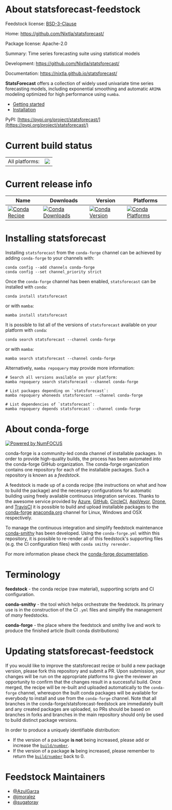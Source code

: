 About statsforecast-feedstock
=============================

Feedstock license: [BSD-3-Clause](https://github.com/conda-forge/statsforecast-feedstock/blob/main/LICENSE.txt)

Home: https://github.com/Nixtla/statsforecast/

Package license: Apache-2.0

Summary: Time series forecasting suite using statistical models

Development: https://github.com/Nixtla/statsforecast/

Documentation: https://nixtla.github.io/statsforecast/

**StatsForecast** offers a collection of widely used univariate time series forecasting
models, including exponential smoothing and automatic `ARIMA` modeling optimized for
high performance using `numba`.

- [Getting started](https://github.com/Nixtla/statsforecast/tree/main/#-getting-started-)
- [Installation](https://github.com/Nixtla/statsforecast/tree/main/#-installation)

PyPI: [https://pypi.org/project/statsforecast/](https://pypi.org/project/statsforecast/)


Current build status
====================


<table><tr><td>All platforms:</td>
    <td>
      <a href="https://dev.azure.com/conda-forge/feedstock-builds/_build/latest?definitionId=15578&branchName=main">
        <img src="https://dev.azure.com/conda-forge/feedstock-builds/_apis/build/status/statsforecast-feedstock?branchName=main">
      </a>
    </td>
  </tr>
</table>

Current release info
====================

| Name | Downloads | Version | Platforms |
| --- | --- | --- | --- |
| [![Conda Recipe](https://img.shields.io/badge/recipe-statsforecast-green.svg)](https://anaconda.org/conda-forge/statsforecast) | [![Conda Downloads](https://img.shields.io/conda/dn/conda-forge/statsforecast.svg)](https://anaconda.org/conda-forge/statsforecast) | [![Conda Version](https://img.shields.io/conda/vn/conda-forge/statsforecast.svg)](https://anaconda.org/conda-forge/statsforecast) | [![Conda Platforms](https://img.shields.io/conda/pn/conda-forge/statsforecast.svg)](https://anaconda.org/conda-forge/statsforecast) |

Installing statsforecast
========================

Installing `statsforecast` from the `conda-forge` channel can be achieved by adding `conda-forge` to your channels with:

```
conda config --add channels conda-forge
conda config --set channel_priority strict
```

Once the `conda-forge` channel has been enabled, `statsforecast` can be installed with `conda`:

```
conda install statsforecast
```

or with `mamba`:

```
mamba install statsforecast
```

It is possible to list all of the versions of `statsforecast` available on your platform with `conda`:

```
conda search statsforecast --channel conda-forge
```

or with `mamba`:

```
mamba search statsforecast --channel conda-forge
```

Alternatively, `mamba repoquery` may provide more information:

```
# Search all versions available on your platform:
mamba repoquery search statsforecast --channel conda-forge

# List packages depending on `statsforecast`:
mamba repoquery whoneeds statsforecast --channel conda-forge

# List dependencies of `statsforecast`:
mamba repoquery depends statsforecast --channel conda-forge
```


About conda-forge
=================

[![Powered by
NumFOCUS](https://img.shields.io/badge/powered%20by-NumFOCUS-orange.svg?style=flat&colorA=E1523D&colorB=007D8A)](https://numfocus.org)

conda-forge is a community-led conda channel of installable packages.
In order to provide high-quality builds, the process has been automated into the
conda-forge GitHub organization. The conda-forge organization contains one repository
for each of the installable packages. Such a repository is known as a *feedstock*.

A feedstock is made up of a conda recipe (the instructions on what and how to build
the package) and the necessary configurations for automatic building using freely
available continuous integration services. Thanks to the awesome service provided by
[Azure](https://azure.microsoft.com/en-us/services/devops/), [GitHub](https://github.com/),
[CircleCI](https://circleci.com/), [AppVeyor](https://www.appveyor.com/),
[Drone](https://cloud.drone.io/welcome), and [TravisCI](https://travis-ci.com/)
it is possible to build and upload installable packages to the
[conda-forge](https://anaconda.org/conda-forge) [anaconda.org](https://anaconda.org/)
channel for Linux, Windows and OSX respectively.

To manage the continuous integration and simplify feedstock maintenance
[conda-smithy](https://github.com/conda-forge/conda-smithy) has been developed.
Using the ``conda-forge.yml`` within this repository, it is possible to re-render all of
this feedstock's supporting files (e.g. the CI configuration files) with ``conda smithy rerender``.

For more information please check the [conda-forge documentation](https://conda-forge.org/docs/).

Terminology
===========

**feedstock** - the conda recipe (raw material), supporting scripts and CI configuration.

**conda-smithy** - the tool which helps orchestrate the feedstock.
                   Its primary use is in the construction of the CI ``.yml`` files
                   and simplify the management of *many* feedstocks.

**conda-forge** - the place where the feedstock and smithy live and work to
                  produce the finished article (built conda distributions)


Updating statsforecast-feedstock
================================

If you would like to improve the statsforecast recipe or build a new
package version, please fork this repository and submit a PR. Upon submission,
your changes will be run on the appropriate platforms to give the reviewer an
opportunity to confirm that the changes result in a successful build. Once
merged, the recipe will be re-built and uploaded automatically to the
`conda-forge` channel, whereupon the built conda packages will be available for
everybody to install and use from the `conda-forge` channel.
Note that all branches in the conda-forge/statsforecast-feedstock are
immediately built and any created packages are uploaded, so PRs should be based
on branches in forks and branches in the main repository should only be used to
build distinct package versions.

In order to produce a uniquely identifiable distribution:
 * If the version of a package **is not** being increased, please add or increase
   the [``build/number``](https://docs.conda.io/projects/conda-build/en/latest/resources/define-metadata.html#build-number-and-string).
 * If the version of a package **is** being increased, please remember to return
   the [``build/number``](https://docs.conda.io/projects/conda-build/en/latest/resources/define-metadata.html#build-number-and-string)
   back to 0.

Feedstock Maintainers
=====================

* [@AzulGarza](https://github.com/AzulGarza/)
* [@jmoralez](https://github.com/jmoralez/)
* [@sugatoray](https://github.com/sugatoray/)

